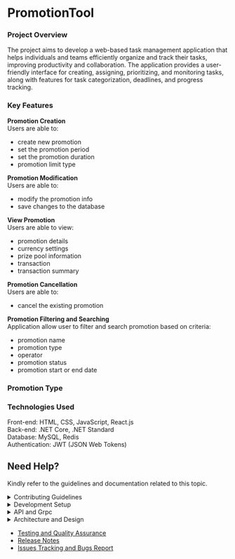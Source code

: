 # PromotionTool
### Project Overview  
The project aims to develop a web-based task management application that helps individuals and teams efficiently organize and track their tasks, improving productivity and collaboration. The application provides a user-friendly interface for creating, assigning, prioritizing, and monitoring tasks, along with features for task categorization, deadlines, and progress tracking.

### Key Features
**Promotion Creation**  
Users are able to:  
- create new promotion
- set the promotion period
- set the promotion duration
- promotion limit type

**Promotion Modification**  
Users are able to:  
- modify the promotion info
- save changes to the database

**View Promotion**  
Users are able to view:  
- promotion details
- currency settings
- prize pool information
- transaction
- transaction summary

**Promotion Cancellation**  
Users are able to:  
- cancel the existing promotion

**Promotion Filtering and Searching**  
Application allow user to filter and search promotion based on criteria:  
- promotion name
- promotion type
- operator
- promotion status
- promotion start or end date

### Promotion Type

### Technologies Used
Front-end: HTML, CSS, JavaScript, React.js  
Back-end: .NET Core, .NET Standard  
Database: MySQL, Redis  
Authentication: JWT (JSON Web Tokens)  
  

## Need Help?
Kindly refer to the guidelines and documentation related to this topic.
<details><summary> Contributing Guidelines </summary>

  - [Question or Problem](./src/contributing-guildelines.md#question)
  - [Issues and Bugs](./src/contributing-guildelines.md#issue)
  - [Feature Requests](./src/contributing-guildelines.md#feature)
  - [Submmiting a Pull Request](./src/contributing-guildelines.md#pullrequest)
  - [Contributor License Agreement](./src/contributing-guildelines.md#cla)

</details>
<details><summary> Development Setup </summary>

  - [Prerequisites](./src/dev-setup.md#prerequisites)
  - [Installation](./src/dev-setup.md#installation)
  - [Database Setup](./src/dev-setup.md#database-setup)
  - [Common Setup Issue](./src/dev-setup.md#failed-to-build-project)
  - [Contributing](./src/dev-setup.md#contributing)

</details>
<details><summary> API and Grpc </summary>

  - [API Endpoints](./src/api-interfaces.md#api-endpoints)
  - [Grpc](./src/api-interfaces.md#grpc-services)
  - [Management Grpc](./src/api-interfaces.md#management-grpc-services)

</details>
<details><summary> Architecture and Design </summary>

  - [Coding Architecture](./src/architecture-design.md#coding-architecture)
  - [Folder Structure](./src/architecture-design.md#folder-structure)
  - [Design Pattern](./src/architecture-design.md#design-patterns)

</details>

- [Testing and Quality Assurance](./src/unit-testing.md)
- [Release Notes](https://github.com/CLPeh/promotion-tool-example/releases)
- [Issues Tracking and Bugs Report](./src/bug-report.md)
